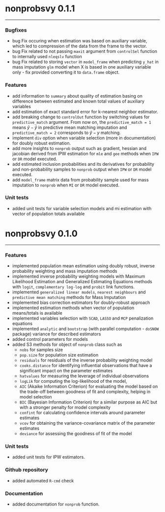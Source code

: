 # nonprobsvy 0.1.1

------------------------------------------------------------------------

### Bugfixes
- bug Fix occuring when estimation was based on auxiliary variable, which led to compression of the data from the frame to the vector.
- bug Fix related to not passing `maxit` argument from `controlSel` function to internally used `nleqslv` function
- bug Fix related to storing `vector` in `model_frame` when predicting `y_hat` in mass imputation `glm` model when X is based in one auxiliary variable only - fix provided converting it to `data.frame` object.
    
### Features
- add information to `summary` about quality of estimation basing on difference between estimated and known total values of auxiliary variables
- add estimation of exact standard error for k-nearest neighbor estimator.
- add breaking change to `controlOut` function by switching values for `predictive_match` argument. From now on, the `predictive_match = 1` means $\hat{y}-\hat{y}$ in predictive mean matching imputation and `predictive_match = 2` corresponds to $\hat{y}-y$ matching.
- implement `div` option when variable selection (more in documentation) for doubly robust estimation.
- add more insights to `nonprob` output such as gradient, hessian and jacobian derived from IPW estimation for `mle` and `gee` methods when `IPW` or `DR` model executed.
- add estimated inclusion probabilities and its derivatives for probability and non-probability samples to `nonprob` output when `IPW` or `DR` model executed.
- add `model_frame` matrix data from probability sample used for mass imputation to `nonprob` when `MI` or `DR` model executed.

### Unit tests
- added unit tests for variable selection models and mi estimation with vector of population totals available
  
# nonprobsvy 0.1.0

------------------------------------------------------------------------

### Features

-   implemented population mean estimation using doubly robust, inverse probability weighting and mass imputation methods
-   implemented inverse probability weighting models with Maximum Likelihood Estimation and Generalized Estimating Equations methods with `logit`, `complementary log-log` and `probit` link functions.
-   implemented `generalized linear models`, `nearest neighbours` and `predictive mean matching` methods for Mass Imputation
-   implemented bias correction estimators for doubly-robust approach
-   implemented estimation methods when vector of population means/totals is available
-   implemented variables selection with `SCAD`, `LASSO` and `MCP` penalization equations
-   implemented `analytic` and `bootstrap` (with parallel computation - `doSNOW` package) variance for described estimators
-   added control parameters for models
-   added S3 methods for object of `nonprob` class such as
    -   `nobs` for samples size
    -   `pop.size` for population size estimation
    -   `residuals` for residuals of the inverse probability weighting model
    -   `cooks.distance` for identifying influential observations that have a significant impact on the parameter estimates
    -   `hatvalues` for measuring the leverage of individual observations
    -   `logLik` for computing the log-likelihood of the model,
    -   `AIC` (Akaike Information Criterion) for evaluating the model based on the trade-off between goodness of fit and complexity, helping in model selection
    -   `BIC` (Bayesian Information Criterion) for a similar purpose as AIC but with a stronger penalty for model complexity
    -   `confint` for calculating confidence intervals around parameter estimates
    -   `vcov` for obtaining the variance-covariance matrix of the parameter estimates
    -   `deviance` for assessing the goodness of fit of the model

### Unit tests

-   added unit tests for IPW estimators.

### Github repository

-   added automated `R-cmd` check

### Documentation

-   added documentation for `nonprob` function.
